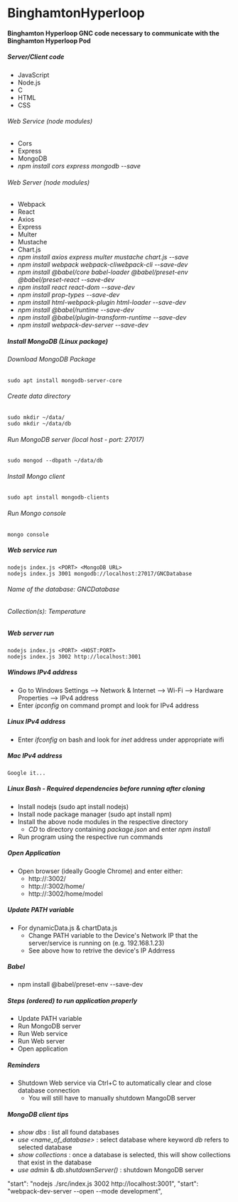 # BinghamtonHyperloop

#### Binghamton Hyperloop GNC code necessary to communicate with the Binghamton Hyperloop Pod
##### Server/Client code
  - JavaScript
  - Node.js
  - C
  - HTML
  - CSS
  ###### Web Service (node modules)
  - Cors
  - Express
  - MongoDB
  - *npm install cors express mongodb --save*
  ###### Web Server (node modules)
  - Webpack
  - React
  - Axios
  - Express
  - Multer
  - Mustache
  - Chart.js
  - *npm install axios express multer mustache chart.js --save*
  - *npm install webpack webpack-cliwebpack-cli --save-dev*
  - *npm install @babel/core babel-loader @babel/preset-env @babel/preset-react --save-dev*
  - *npm install react react-dom --save-dev*
  - *npm install prop-types --save-dev*
  - *npm install html-webpack-plugin html-loader --save-dev*
  - *npm install @babel/runtime --save-dev*
  - *npm install @babel/plugin-transform-runtime --save-dev*
  - *npm install webpack-dev-server --save-dev*

##### Install MongoDB (Linux package)
  ###### Download MongoDB Package
    sudo apt install mongodb-server-core
  ###### Create data directory
    sudo mkdir ~/data/
    sudo mkdir ~/data/db
  ###### Run MongoDB server (local host - port: 27017)
    sudo mongod --dbpath ~/data/db
  ###### Install Mongo client
    sudo apt install mongodb-clients
  ###### Run Mongo console
    mongo console

##### Web service run
    nodejs index.js <PORT> <MongoDB URL>
    nodejs index.js 3001 mongodb://localhost:27017/GNCDatabase
  ###### Name of the database: *GNCDatabase*  
  ###### Collection(s): *Temperature*

##### Web server run
    nodejs index.js <PORT> <HOST:PORT>  
    nodejs index.js 3002 http://localhost:3001

##### Windows IPv4 address
  - Go to Windows Settings --> Network & Internet --> Wi-Fi --> Hardware Properties --> IPv4 address  
  - Enter *ipconfig* on command prompt and look for IPv4 address
##### Linux IPv4 address
  - Enter *ifconfig* on bash and look for *inet* address under appropriate wifi
##### Mac IPv4 address
    Google it...

##### Linux Bash - Required dependencies before running after cloning
  - Install nodejs (sudo apt install nodejs)
  - Install node package manager (sudo apt install npm)
  - Install the above node modules in the respective directory
    - *CD* to directory containing *package.json* and enter *npm install*
  - Run program using the respective run commands

##### Open Application
  - Open browser (ideally Google Chrome) and enter either:
    - http://<Device Physical IP>:3002/
    - http://<Device Physical IP>:3002/home/
    - http://<Device Physical IP>:3002/home/model

##### Update PATH variable
  - For dynamicData.js & chartData.js 
    - Change PATH variable to the Device's Network IP that the server/service is running on (e.g. 192.168.1.23)
    - See above how to retrive the device's IP Addrress
##### Babel
- npm install @babel/preset-env --save-dev

##### Steps (ordered) to run application properly
  - Update PATH variable
  - Run MongoDB server
  - Run Web service
  - Run Web server
  - Open application

##### Reminders
  - Shutdown Web service via Ctrl+C to automatically clear and close database connection
    - You will still have to manually shutdown MangoDB server

##### MongoDB client tips
  - *show dbs* : list all found databases
  - *use <name_of_database>* : select database where keyword *db* refers to selected database
  - *show collections* : once a database is selected, this will show collections that exist in the database
  - *use admin* & *db.shutdownServer()* : shutdown MongoDB server

  "start": "nodejs ./src/index.js 3002 http://localhost:3001",
  "start": "webpack-dev-server --open --mode development",